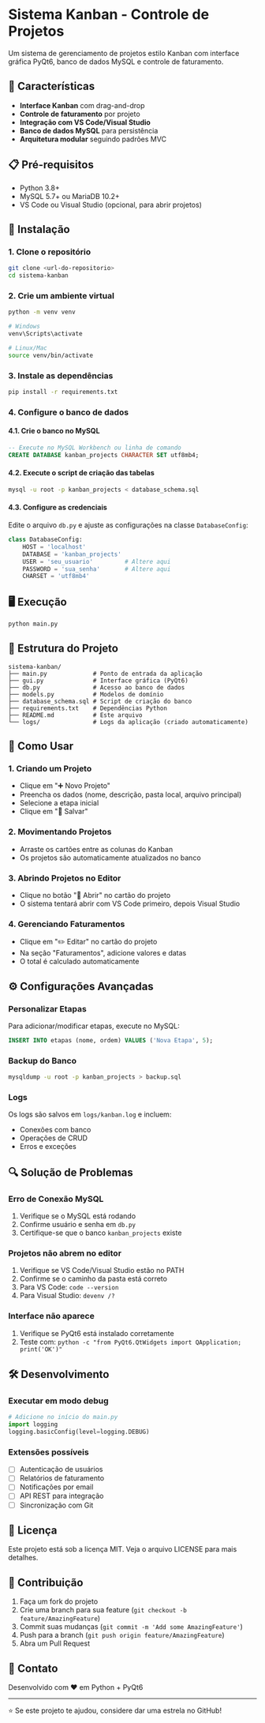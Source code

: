 # Sistema Kanban - Controle de Projetos

Um sistema de gerenciamento de projetos estilo Kanban com interface gráfica PyQt6, banco de dados MySQL e controle de faturamento.

## 🚀 Características

- **Interface Kanban** com drag-and-drop
- **Controle de faturamento** por projeto
- **Integração com VS Code/Visual Studio**
- **Banco de dados MySQL** para persistência
- **Arquitetura modular** seguindo padrões MVC

## 📋 Pré-requisitos

- Python 3.8+
- MySQL 5.7+ ou MariaDB 10.2+
- VS Code ou Visual Studio (opcional, para abrir projetos)

## 🔧 Instalação

### 1. Clone o repositório
```bash
git clone <url-do-repositorio>
cd sistema-kanban
```

### 2. Crie um ambiente virtual
```bash
python -m venv venv

# Windows
venv\Scripts\activate

# Linux/Mac
source venv/bin/activate
```

### 3. Instale as dependências
```bash
pip install -r requirements.txt
```

### 4. Configure o banco de dados

#### 4.1. Crie o banco no MySQL
```sql
-- Execute no MySQL Workbench ou linha de comando
CREATE DATABASE kanban_projects CHARACTER SET utf8mb4;
```

#### 4.2. Execute o script de criação das tabelas
```bash
mysql -u root -p kanban_projects < database_schema.sql
```

#### 4.3. Configure as credenciais
Edite o arquivo `db.py` e ajuste as configurações na classe `DatabaseConfig`:

```python
class DatabaseConfig:
    HOST = 'localhost'
    DATABASE = 'kanban_projects'
    USER = 'seu_usuario'         # Altere aqui
    PASSWORD = 'sua_senha'       # Altere aqui
    CHARSET = 'utf8mb4'
```

## 🖥️ Execução

```bash
python main.py
```

## 📁 Estrutura do Projeto

```
sistema-kanban/
├── main.py             # Ponto de entrada da aplicação
├── gui.py              # Interface gráfica (PyQt6)
├── db.py               # Acesso ao banco de dados
├── models.py           # Modelos de domínio
├── database_schema.sql # Script de criação do banco
├── requirements.txt    # Dependências Python
├── README.md           # Este arquivo
└── logs/               # Logs da aplicação (criado automaticamente)
```

## 🎯 Como Usar

### 1. Criando um Projeto
- Clique em "➕ Novo Projeto"
- Preencha os dados (nome, descrição, pasta local, arquivo principal)
- Selecione a etapa inicial
- Clique em "💾 Salvar"

### 2. Movimentando Projetos
- Arraste os cartões entre as colunas do Kanban
- Os projetos são automaticamente atualizados no banco

### 3. Abrindo Projetos no Editor
- Clique no botão "📁 Abrir" no cartão do projeto
- O sistema tentará abrir com VS Code primeiro, depois Visual Studio

### 4. Gerenciando Faturamentos
- Clique em "✏️ Editar" no cartão do projeto
- Na seção "Faturamentos", adicione valores e datas
- O total é calculado automaticamente

## ⚙️ Configurações Avançadas

### Personalizar Etapas
Para adicionar/modificar etapas, execute no MySQL:

```sql
INSERT INTO etapas (nome, ordem) VALUES ('Nova Etapa', 5);
```

### Backup do Banco
```bash
mysqldump -u root -p kanban_projects > backup.sql
```

### Logs
Os logs são salvos em `logs/kanban.log` e incluem:
- Conexões com banco
- Operações de CRUD
- Erros e exceções

## 🔍 Solução de Problemas

### Erro de Conexão MySQL
1. Verifique se o MySQL está rodando
2. Confirme usuário e senha em `db.py`
3. Certifique-se que o banco `kanban_projects` existe

### Projetos não abrem no editor
1. Verifique se VS Code/Visual Studio estão no PATH
2. Confirme se o caminho da pasta está correto
3. Para VS Code: `code --version`
4. Para Visual Studio: `devenv /?`

### Interface não aparece
1. Verifique se PyQt6 está instalado corretamente
2. Teste com: `python -c "from PyQt6.QtWidgets import QApplication; print('OK')"`

## 🛠️ Desenvolvimento

### Executar em modo debug
```python
# Adicione no início do main.py
import logging
logging.basicConfig(level=logging.DEBUG)
```

### Extensões possíveis
- [ ] Autenticação de usuários
- [ ] Relatórios de faturamento
- [ ] Notificações por email
- [ ] API REST para integração
- [ ] Sincronização com Git

## 📄 Licença

Este projeto está sob a licença MIT. Veja o arquivo LICENSE para mais detalhes.

## 🤝 Contribuição

1. Faça um fork do projeto
2. Crie uma branch para sua feature (`git checkout -b feature/AmazingFeature`)
3. Commit suas mudanças (`git commit -m 'Add some AmazingFeature'`)
4. Push para a branch (`git push origin feature/AmazingFeature`)
5. Abra um Pull Request

## 📧 Contato

Desenvolvido com ❤️ em Python + PyQt6

---

⭐ Se este projeto te ajudou, considere dar uma estrela no GitHub!